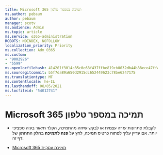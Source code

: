 ```yaml
---
title: Microsoft 365 תמיכה במספר טלפון
ms.author: pebaum
author: pebaum
manager: scotv
ms.audience: Admin
ms.topic: article
ms.service: o365-administration
ROBOTS: NOINDEX, NOFOLLOW
localization_priority: Priority
ms.collection: Adm_O365
ms.custom:
- "9002926"
- "5599"
ms.openlocfilehash: 414201f3014c85c0c68f437ffbe819cb0032db44b88ece47ffabfcaf65f8d577
ms.sourcegitcommit: b5f7da89a650d2915dc652449623c78be6247175
ms.translationtype: MT
ms.contentlocale: he-IL
ms.lasthandoff: 08/05/2021
ms.locfileid: "54012741"
---
```

# <a name="microsoft-365-support-phone-number"></a>Microsoft 365 תמיכה במספר טלפון

- לקבלת פתרונות עזרה עצמית או לבקש שיחה מהתמיכה, הקלד תיאור בעיה ספציפי יותר.  אם עדיין עליך לפתוח כרטיס תמיכה, לחץ על **פנה לתמיכה** בחלק התחתון של דף זה.

- [Microsoft 365 תמיכה עסקית](https://go.microsoft.com/fwlink/p/?linkid=518322)
